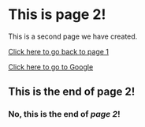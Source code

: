 # This is page 2!

This is a second page we have created.

[Click here to go back to page 1](README.md)

[Click here to go to Google](http://www.google.com)

## This is the end of **page 2**!

### No, this is the end of *page 2*!